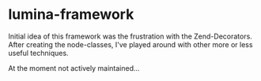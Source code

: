 lumina-framework
================

Initial idea of this framework was the frustration with the Zend-Decorators.
After creating the node-classes, I've played around with other more or less
useful techniques.

At the moment not actively maintained...


